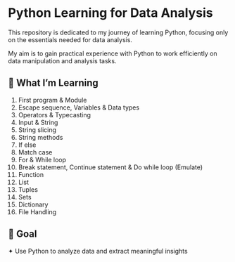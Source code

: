 # Python Learning for Data Analysis

This repository is dedicated to my journey of learning Python, focusing only on the essentials needed for data analysis. 

My aim is to gain practical experience with Python to work efficiently on data manipulation and analysis tasks.

## 📖 What I’m Learning

1. First program & Module
2. Escape sequence, Variables & Data types
3. Operators & Typecasting
4. Input & String
5. String slicing
6. String methods
7. If else
8. Match case
9. For & While loop
10. Break statement, Continue statement & Do while loop (Emulate)
11. Function
12. List
13. Tuples
14. Sets
15. Dictionary
16. File Handling

## 🎯 Goal

✦ Use Python to analyze data and extract meaningful insights  

